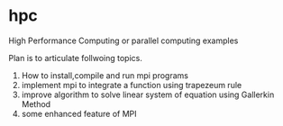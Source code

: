 # hpc
High Performance Computing or parallel computing examples

Plan is to articulate follwoing topics. 
1. How to install,compile and run mpi programs
2. implement mpi to integrate a function using trapezeum rule
3. improve algorithm to solve linear system of equation using Gallerkin Method
4. some enhanced feature of MPI
